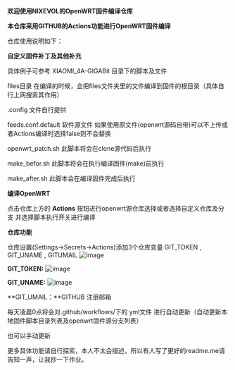 **欢迎使用NIXEVOL的OpenWRT固件编译仓库**

**本仓库采用GITHUB的Actions功能进行OpenWRT固件编译**

仓库使用说明如下：

**自定义固件补丁及其他补充**

具体例子可参考 XIAOMI_4A-GIGABit 目录下的脚本及文件

 files目录 在编译的时候，会把files文件夹里的文件编译到固件的根目录（具体自行上网搜索其作用）
 
 .config 文件自行提供
 
 feeds.conf.default 软件源文件 如果使用原文件(openwrt源码自带)可以不上传或者Actions编译时选择false则不会替换
 
 openwrt_patch.sh 此脚本将会在clone源代码后执行
 
 make_befor.sh 此脚本将会在执行编译固件(make)前执行
 
 make_after.sh 此脚本会在编译固件完成后执行
 
**编译OpenWRT**

点击仓库上方的 **Actions** 按钮进行openwrt源仓库选择或者选择自定义仓库及分支 并选择脚本执行开关进行编译

**仓库功能**

仓库设置(Settings->Secrets->Actions)添加3个仓库变量 GIT_TOKEN , GIT_UNAME , GITUMAIL
![image](https://user-images.githubusercontent.com/35430449/152649432-c7f627f0-8c27-4056-a34f-7c1f4db499d0.png)

**GIT_TOKEN:**
![image](https://user-images.githubusercontent.com/35430449/152649583-09760b68-3ce4-4271-a70a-8e26b91afef0.png)

**GIT_UNAME:**
![image](https://user-images.githubusercontent.com/35430449/152649623-a1e8588a-8581-4d20-85b7-d6d5178b0ab7.png)

**GIT_UMAIL：**GITHUB 注册邮箱


每天凌晨0点将会对.github/workflows/下的 yml文件 进行自动更新（自动更新本地固件脚本目录列表及openwrt固件源分支列表）

也可以手动更新

更多具体功能请自行探索，本人不太会描述，所以有人写了更好的readme.me请告知一声，让我抄一下作业。

